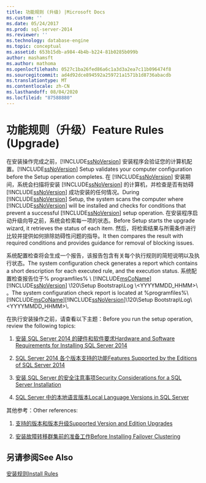 ```yaml
---
title: 功能规则 (升级) |Microsoft Docs
ms.custom: ''
ms.date: 05/24/2017
ms.prod: sql-server-2014
ms.reviewer: ''
ms.technology: database-engine
ms.topic: conceptual
ms.assetid: 653b15db-a984-4b4b-b224-81b0285b099b
author: mashamsft
ms.author: mathoma
ms.openlocfilehash: 0527c1ba26fed86a6c1a3d3a2ea7c11b096474f8
ms.sourcegitcommit: ad4d92dce894592a259721a1571b1d8736abacdb
ms.translationtype: MT
ms.contentlocale: zh-CN
ms.lasthandoff: 08/04/2020
ms.locfileid: "87588880"
---
```

# <a name="feature-rules-upgrade"></a><span data-ttu-id="021d0-102">功能规则（升级）</span><span class="sxs-lookup"><span data-stu-id="021d0-102">Feature Rules (Upgrade)</span></span>
  <span data-ttu-id="021d0-103">在安装操作完成之前，[!INCLUDE[ssNoVersion](../../includes/ssnoversion-md.md)] 安装程序会验证您的计算机配置。</span><span class="sxs-lookup"><span data-stu-id="021d0-103">[!INCLUDE[ssNoVersion](../../includes/ssnoversion-md.md)] Setup validates your computer configuration before the Setup operation completes.</span></span> <span data-ttu-id="021d0-104">在 [!INCLUDE[ssNoVersion](../../includes/ssnoversion-md.md)] 安装期间，系统会扫描将安装 [!INCLUDE[ssNoVersion](../../includes/ssnoversion-md.md)] 的计算机，并检查是否有妨碍 [!INCLUDE[ssNoVersion](../../includes/ssnoversion-md.md)] 成功安装的任何情况。</span><span class="sxs-lookup"><span data-stu-id="021d0-104">During [!INCLUDE[ssNoVersion](../../includes/ssnoversion-md.md)] Setup, the system scans the computer where [!INCLUDE[ssNoVersion](../../includes/ssnoversion-md.md)] will be installed and checks for conditions that prevent a successful [!INCLUDE[ssNoVersion](../../includes/ssnoversion-md.md)] setup operation.</span></span> <span data-ttu-id="021d0-105">在安装程序启动升级向导之前，系统会检索每一项的状态。</span><span class="sxs-lookup"><span data-stu-id="021d0-105">Before Setup starts the upgrade wizard, it retrieves the status of each item.</span></span> <span data-ttu-id="021d0-106">然后，将检索结果与所需条件进行比较并提供如何排除妨碍性问题的指导。</span><span class="sxs-lookup"><span data-stu-id="021d0-106">It then compares the result with required conditions and provides guidance for removal of blocking issues.</span></span>  
  
 <span data-ttu-id="021d0-107">系统配置检查将会生成一个报告，该报告包含有关每个执行规则的简短说明以及执行状态。</span><span class="sxs-lookup"><span data-stu-id="021d0-107">The system configuration check generates a report which contains a short description for each executed rule, and the execution status.</span></span> <span data-ttu-id="021d0-108">系统配置检查报告位于% programfiles% \\ [!INCLUDE[msCoName](../../includes/msconame-md.md)] [!INCLUDE[ssNoVersion](../../includes/ssnoversion-md.md)] \120\Setup Bootstrap\Log \\<YYYYMMDD_HHMM>\\ 。</span><span class="sxs-lookup"><span data-stu-id="021d0-108">The system configuration check report is located at %programfiles%\\[!INCLUDE[msCoName](../../includes/msconame-md.md)][!INCLUDE[ssNoVersion](../../includes/ssnoversion-md.md)]\120\Setup Bootstrap\Log\\<YYYYMMDD_HHMM>\\.</span></span>  
  
 <span data-ttu-id="021d0-109">在执行安装操作之前，请查看以下主题：</span><span class="sxs-lookup"><span data-stu-id="021d0-109">Before you run the setup operation, review the following topics:</span></span>  
  
1.  [<span data-ttu-id="021d0-110">安装 SQL Server 2014 的硬件和软件要求</span><span class="sxs-lookup"><span data-stu-id="021d0-110">Hardware and Software Requirements for Installing SQL Server 2014</span></span>](hardware-and-software-requirements-for-installing-sql-server.md)  
  
2.  [<span data-ttu-id="021d0-111">SQL Server 2014 各个版本支持的功能</span><span class="sxs-lookup"><span data-stu-id="021d0-111">Features Supported by the Editions of SQL Server 2014</span></span>](../../../2014/getting-started/features-supported-by-the-editions-of-sql-server-2014.md)  
  
3.  [<span data-ttu-id="021d0-112">安装 SQL Server 的安全注意事项</span><span class="sxs-lookup"><span data-stu-id="021d0-112">Security Considerations for a SQL Server Installation</span></span>](../../../2014/sql-server/install/security-considerations-for-a-sql-server-installation.md)  
  
4.  [<span data-ttu-id="021d0-113">SQL Server 中的本地语言版本</span><span class="sxs-lookup"><span data-stu-id="021d0-113">Local Language Versions in SQL Server</span></span>](../../../2014/sql-server/install/local-language-versions-in-sql-server.md)  
  
 <span data-ttu-id="021d0-114">其他参考：</span><span class="sxs-lookup"><span data-stu-id="021d0-114">Other references:</span></span>  
  
1.  [<span data-ttu-id="021d0-115">支持的版本和版本升级</span><span class="sxs-lookup"><span data-stu-id="021d0-115">Supported Version and Edition Upgrades</span></span>](../../database-engine/install-windows/supported-version-and-edition-upgrades.md)  
  
2.  [<span data-ttu-id="021d0-116">安装故障转移群集前的准备工作</span><span class="sxs-lookup"><span data-stu-id="021d0-116">Before Installing Failover Clustering</span></span>](../failover-clusters/install/before-installing-failover-clustering.md)  
  
## <a name="see-also"></a><span data-ttu-id="021d0-117">另请参阅</span><span class="sxs-lookup"><span data-stu-id="021d0-117">See Also</span></span>  
 [<span data-ttu-id="021d0-118">安装规则</span><span class="sxs-lookup"><span data-stu-id="021d0-118">Install Rules</span></span>](../../../2014/sql-server/install/install-rules.md)  
  
  
